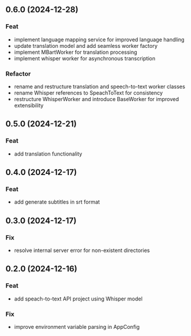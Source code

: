 ## 0.6.0 (2024-12-28)

### Feat

- implement language mapping service for improved language handling
- update translation model and add seamless worker factory
- implement MBartWorker for translation processing
- implement whisper worker for asynchronous transcription

### Refactor

- rename and restructure translation and speech-to-text worker classes
- rename Whisper references to SpeachToText for consistency
- restructure WhisperWorker and introduce BaseWorker for improved extensibility

## 0.5.0 (2024-12-21)

### Feat

- add translation functionality

## 0.4.0 (2024-12-17)

### Feat

- add generate subtitles in srt format

## 0.3.0 (2024-12-17)

### Fix

- resolve internal server error for non-existent directories

## 0.2.0 (2024-12-16)

### Feat

- add speach-to-text API project using Whisper model

### Fix

- improve environment variable parsing in AppConfig
